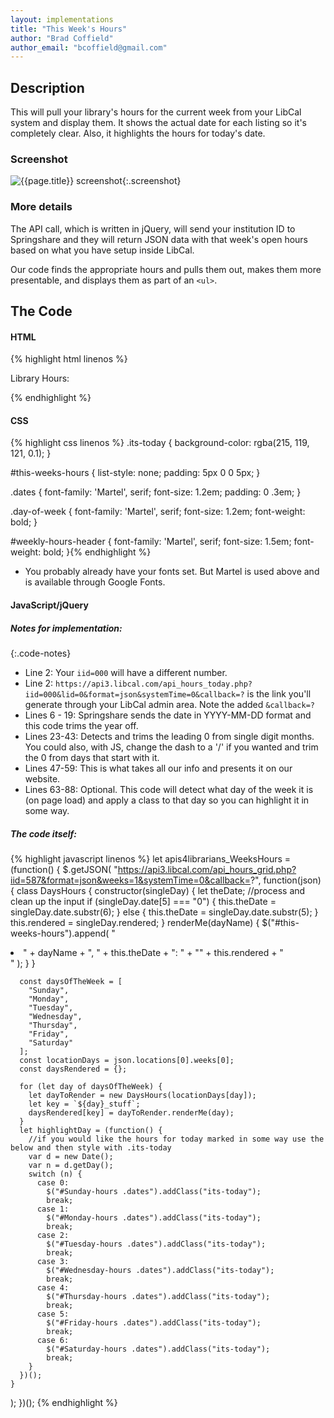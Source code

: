 ```yaml
---
layout: implementations
title: "This Week's Hours"
author: "Brad Coffield"
author_email: "bcoffield@gmail.com"
---
```


## Description

This will pull your library's hours for the current week from your LibCal system and display them. It shows the actual date for each listing so it's completely clear. Also, it highlights the hours for today's date.

### Screenshot

![{{page.title}} screenshot]({{site.baseurl}}/assets/{{page.title}}-screenshot.jpg){:.screenshot}

### More details

The API call, which is written in jQuery, will send your institution ID to Springshare and they will return JSON data with that week's open hours based on what you have setup inside LibCal.

Our code finds the appropriate hours and pulls them out, makes them more presentable, and displays them as part of an `<ul>`.

## The Code

#### HTML

{% highlight html linenos %}

<div id="weekly-hours-header">Library Hours:</div>
<ul id="this-weeks-hours"></ul>
{% endhighlight %}

#### CSS

{% highlight css linenos %}
.its-today {
background-color: rgba(215, 119, 121, 0.1);
}

#this-weeks-hours {
list-style: none;
padding: 5px 0 0 5px;
}

.dates {
font-family: 'Martel', serif;
font-size: 1.2em;
padding: 0 .3em;
}

.day-of-week {
font-family: 'Martel', serif;
font-size: 1.2em;
font-weight: bold;
}

#weekly-hours-header {
font-family: 'Martel', serif;
font-size: 1.5em;
font-weight: bold;
}{% endhighlight %}

* You probably already have your fonts set. But Martel is used above and is available through Google Fonts.

#### JavaScript/jQuery

##### Notes for implementation:

{:.code-notes}

* Line 2: Your `iid=000` will have a different number.
* Line 2: `https://api3.libcal.com/api_hours_today.php?iid=000&lid=0&format=json&systemTime=0&callback=?` is the link you'll generate through your LibCal admin area. Note the added `&callback=?`
* Lines 6 - 19: Springshare sends the date in YYYY-MM-DD format and this code trims the year off.
* Lines 23-43: Detects and trims the leading 0 from single digit months. You could also, with JS, change the dash to a '/' if you wanted and trim the 0 from days that start with it.
* Lines 47-59: This is what takes all our info and presents it on our website.
* Lines 63-88: Optional. This code will detect what day of the week it is (on page load) and apply a class to that day so you can highlight it in some way.

##### The code itself:

{% highlight javascript linenos %}
let apis4librarians_WeeksHours = (function() {
  $.getJSON(
    "https://api3.libcal.com/api_hours_grid.php?iid=587&format=json&weeks=1&systemTime=0&callback=?",
    function(json) {
      class DaysHours {
        constructor(singleDay) {
          let theDate;
          //process and clean up the input
          if (singleDay.date[5] === "0") {
            this.theDate = singleDay.date.substr(6);
          } else {
            this.theDate = singleDay.date.substr(5);
          }
          this.rendered = singleDay.rendered;
        }
        renderMe(dayName) {
          $("#this-weeks-hours").append(
            "<li id='" +
              dayName +
              "-hours'><span class='day-of-week'>" +
              dayName +
              ", " +
              this.theDate +
              ":</span> " +
              "<span class='dates'>" +
              this.rendered +
              "</li>"
          );
        }
      }

      const daysOfTheWeek = [
        "Sunday",
        "Monday",
        "Tuesday",
        "Wednesday",
        "Thursday",
        "Friday",
        "Saturday"
      ];
      const locationDays = json.locations[0].weeks[0];
      const daysRendered = {};

      for (let day of daysOfTheWeek) {
        let dayToRender = new DaysHours(locationDays[day]);
        let key = `${day}_stuff`;
        daysRendered[key] = dayToRender.renderMe(day);
      }
      let highlightDay = (function() {
        //if you would like the hours for today marked in some way use the below and then style with .its-today
        var d = new Date();
        var n = d.getDay();
        switch (n) {
          case 0:
            $("#Sunday-hours .dates").addClass("its-today");
            break;
          case 1:
            $("#Monday-hours .dates").addClass("its-today");
            break;
          case 2:
            $("#Tuesday-hours .dates").addClass("its-today");
            break;
          case 3:
            $("#Wednesday-hours .dates").addClass("its-today");
            break;
          case 4:
            $("#Thursday-hours .dates").addClass("its-today");
            break;
          case 5:
            $("#Friday-hours .dates").addClass("its-today");
            break;
          case 6:
            $("#Saturday-hours .dates").addClass("its-today");
            break;
        }
      })();
    }
  );
})();
{% endhighlight %}
